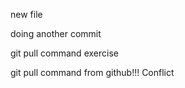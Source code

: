 new file

doing another commit

git pull command exercise



git pull command from github!!! Conflict
